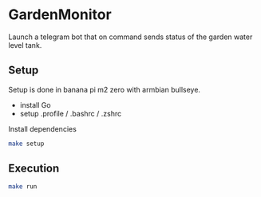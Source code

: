 # GardenMonitor
Launch a telegram bot that on command sends status of the garden water level tank.


## Setup
Setup is done in banana pi m2 zero with armbian bullseye.

- install Go
- setup .profile / .bashrc / .zshrc

Install dependencies
```bash
make setup
```

## Execution
```bash
make run
```